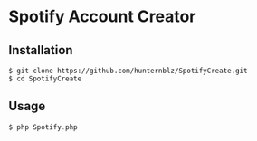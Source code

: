 

# Spotify Account Creator


## Installation

```terminal
$ git clone https://github.com/hunternblz/SpotifyCreate.git
$ cd SpotifyCreate
```

## Usage

```php
$ php Spotify.php
```
